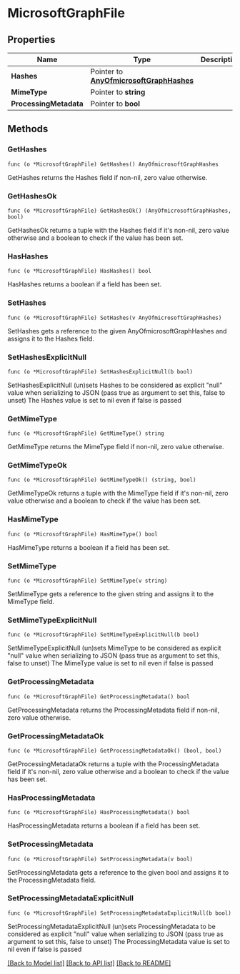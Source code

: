 # MicrosoftGraphFile

## Properties

Name | Type | Description | Notes
------------ | ------------- | ------------- | -------------
**Hashes** | Pointer to [**AnyOfmicrosoftGraphHashes**](anyOf&lt;microsoft.graph.hashes&gt;.md) |  | [optional] 
**MimeType** | Pointer to **string** |  | [optional] 
**ProcessingMetadata** | Pointer to **bool** |  | [optional] 

## Methods

### GetHashes

`func (o *MicrosoftGraphFile) GetHashes() AnyOfmicrosoftGraphHashes`

GetHashes returns the Hashes field if non-nil, zero value otherwise.

### GetHashesOk

`func (o *MicrosoftGraphFile) GetHashesOk() (AnyOfmicrosoftGraphHashes, bool)`

GetHashesOk returns a tuple with the Hashes field if it's non-nil, zero value otherwise
and a boolean to check if the value has been set.

### HasHashes

`func (o *MicrosoftGraphFile) HasHashes() bool`

HasHashes returns a boolean if a field has been set.

### SetHashes

`func (o *MicrosoftGraphFile) SetHashes(v AnyOfmicrosoftGraphHashes)`

SetHashes gets a reference to the given AnyOfmicrosoftGraphHashes and assigns it to the Hashes field.

### SetHashesExplicitNull

`func (o *MicrosoftGraphFile) SetHashesExplicitNull(b bool)`

SetHashesExplicitNull (un)sets Hashes to be considered as explicit "null" value
when serializing to JSON (pass true as argument to set this, false to unset)
The Hashes value is set to nil even if false is passed
### GetMimeType

`func (o *MicrosoftGraphFile) GetMimeType() string`

GetMimeType returns the MimeType field if non-nil, zero value otherwise.

### GetMimeTypeOk

`func (o *MicrosoftGraphFile) GetMimeTypeOk() (string, bool)`

GetMimeTypeOk returns a tuple with the MimeType field if it's non-nil, zero value otherwise
and a boolean to check if the value has been set.

### HasMimeType

`func (o *MicrosoftGraphFile) HasMimeType() bool`

HasMimeType returns a boolean if a field has been set.

### SetMimeType

`func (o *MicrosoftGraphFile) SetMimeType(v string)`

SetMimeType gets a reference to the given string and assigns it to the MimeType field.

### SetMimeTypeExplicitNull

`func (o *MicrosoftGraphFile) SetMimeTypeExplicitNull(b bool)`

SetMimeTypeExplicitNull (un)sets MimeType to be considered as explicit "null" value
when serializing to JSON (pass true as argument to set this, false to unset)
The MimeType value is set to nil even if false is passed
### GetProcessingMetadata

`func (o *MicrosoftGraphFile) GetProcessingMetadata() bool`

GetProcessingMetadata returns the ProcessingMetadata field if non-nil, zero value otherwise.

### GetProcessingMetadataOk

`func (o *MicrosoftGraphFile) GetProcessingMetadataOk() (bool, bool)`

GetProcessingMetadataOk returns a tuple with the ProcessingMetadata field if it's non-nil, zero value otherwise
and a boolean to check if the value has been set.

### HasProcessingMetadata

`func (o *MicrosoftGraphFile) HasProcessingMetadata() bool`

HasProcessingMetadata returns a boolean if a field has been set.

### SetProcessingMetadata

`func (o *MicrosoftGraphFile) SetProcessingMetadata(v bool)`

SetProcessingMetadata gets a reference to the given bool and assigns it to the ProcessingMetadata field.

### SetProcessingMetadataExplicitNull

`func (o *MicrosoftGraphFile) SetProcessingMetadataExplicitNull(b bool)`

SetProcessingMetadataExplicitNull (un)sets ProcessingMetadata to be considered as explicit "null" value
when serializing to JSON (pass true as argument to set this, false to unset)
The ProcessingMetadata value is set to nil even if false is passed

[[Back to Model list]](../README.md#documentation-for-models) [[Back to API list]](../README.md#documentation-for-api-endpoints) [[Back to README]](../README.md)


